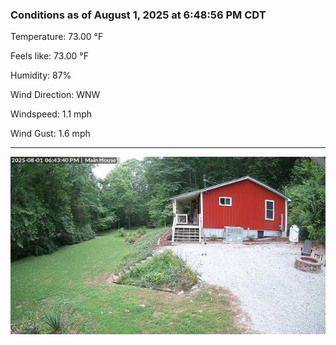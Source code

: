 ### Conditions as of August 1, 2025 at 6:48:56 PM CDT 

Temperature: 73.00 &deg;F

Feels like: 73.00 &deg;F

Humidity: 87%

Wind Direction: WNW

Windspeed: 1.1 mph

Wind Gust: 1.6 mph

---

<img src="./images/latest.jpeg"/>

